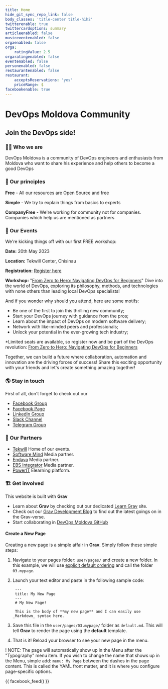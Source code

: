 ```yaml
---
title: Home
hide_git_sync_repo_link: false
body_classes: 'title-center title-h1h2'
twitterenable: true
twittercardoptions: summary
articleenabled: false
musiceventenabled: false
orgaenabled: false
orga:
    ratingValue: 2.5
orgaratingenabled: false
eventenabled: false
personenabled: false
restaurantenabled: false
restaurant:
    acceptsReservations: 'yes'
    priceRange: $
facebookenable: true
---
```


# DevOps Moldova Community
## Join the DevOps side!

### 🙋‍♀️ Who we are

DevOps Moldova is a community of DevOps engineers and enthusiasts from Moldova who want to share his experience and help others to become a good DevOps

### 🍿 Our principles

**Free** - All our resources are Open Source and free

**Simple** - We try to explain things from basics to experts

**CompanyFree** - We're working for community not for companies. Companies which help us are mentioned as partners

### 📅 Our Events

We're kicking things off with our first FREE workshop:

**Date:** 20th May 2023

**Location:** Tekwill Center, Chisinau

**Registration:** [Register here](https://tekwill.typeform.com/to/RAx4ZWYP)

**Workshop:** "[From Zero to Hero: Navigating DevOps for Beginners](https://tekwill.md/course/navigating-devops-for-beginners/)" Dive into the world of DevOps, exploring its philosophy, methods, and technologies with none others than leading local DevOps specialists!

And if you wonder why should you attend, here are some motifs:

- Be one of the first to join this thrilling new community;
- Start your DevOps journey with guidance from the pros;
- Learn about the impact of DevOps on modern software delivery;
- Network with like-minded peers and professionals;
- Unlock your potential in the ever-growing tech industry;

*Limited seats are available, so register now and be part of the DevOps revolution: [From Zero to Hero: Navigating DevOps for Beginners](https://tekwill.md/course/navigating-devops-for-beginners/)

Together, we can build a future where collaboration, automation and innovation are the driving forces of success! Share this exciting opportunity with your friends and let's create something amazing together!

### 🌎 Stay in touch

First of all, don't forget to check out our
* [Facebook Group](https://www.facebook.com/groups/devops.md/)
* [Facebook Page](https://www.facebook.com/devops.md/)
* [LinkedIn Group](https://www.linkedin.com/groups/13527841/)
* [Slack Channel](https://join.slack.com/t/devopsmd/shared_invite/zt-4ohkqths-get_wPjSSrYgTtIybwez0g)
* [Telegram Group](https://t.me/+tqp4aRgys_NjMWEy)

### 🤝 Our Partners

- [Tekwill](https://tekwill.md/) Home of our events.
- [Software Mind](https://softwaremind.com/) Media partner.
- [Endava](https://www.endava.com/) Media partner.
- [EBS Integrator](https://ebs-integrator.com/) Media partner.
- [PowerIT](https://powerit.dev/) Elearning platform.

### 🏗 Get involved

This website is built with **Grav**
* Learn about **Grav** by checking out our dedicated [Learn Grav](http://learn.getgrav.org) site.
* Check out our [Grav Development Blog](http://getgrav.org/blog) to find out the latest goings on in the Grav-verse.
* Start collaborating in [DevOps Moldova GitHub](https://github.com/devops-md/www.devops.md)


#### Create a New Page

Creating a new page is a simple affair in **Grav**.  Simply follow these simple steps:

1. Navigate to your pages folder: `user/pages/` and create a new folder.  In this example, we will use [explicit default ordering](http://learn.getgrav.org/content/content-pages) and call the folder `03.mypage`.
2. Launch your text editor and paste in the following sample code:

        ---
        title: My New Page
        ---
        # My New Page!

        This is the body of **my new page** and I can easily use _Markdown_ syntax here.

3. Save this file in the `user/pages/03.mypage/` folder as `default.md`. This will tell **Grav** to render the page using the **default** template.
4. That is it! Reload your browser to see your new page in the menu.

! NOTE: The page will automatically show up in the Menu after the "Typography" menu item. If you wish to change the name that shows up in the Menu, simple add: `menu: My Page` between the dashes in the page content. This is called the YAML front matter, and it is where you configure page-specific options.

{{ facebook_feed() }}
